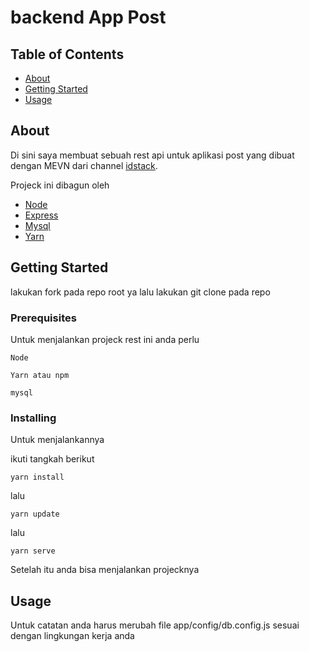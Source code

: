 # backend App Post

## Table of Contents

- [About](#about)
- [Getting Started](#getting_started)
- [Usage](#usage)

## About <a name = "about"></a>

Di sini saya membuat sebuah rest api untuk aplikasi post yang dibuat dengan MEVN dari channel [idstack](https://www.youtube.com/channel/UC5xgusHHscTDAHxcxq6Dwdg).

Projeck ini dibagun oleh

- [Node](https://nodejs.org/)
- [Express](https://expressjs.com/)
- [Mysql](https://www.mysql.com/)
- [Yarn](https://yarnpkg.com/)

## Getting Started <a name = "getting_started"></a>

lakukan fork pada repo root ya
lalu lakukan git clone pada repo

### Prerequisites

Untuk menjalankan projeck rest ini anda perlu

```
Node

Yarn atau npm

mysql
```

### Installing

Untuk menjalankannya

ikuti tangkah berikut

```
yarn install
```

lalu

```
yarn update
```

lalu

```
yarn serve
```

Setelah itu anda bisa menjalankan projecknya

## Usage <a name = "usage"></a>

Untuk catatan anda harus merubah file app/config/db.config.js sesuai dengan lingkungan kerja anda
